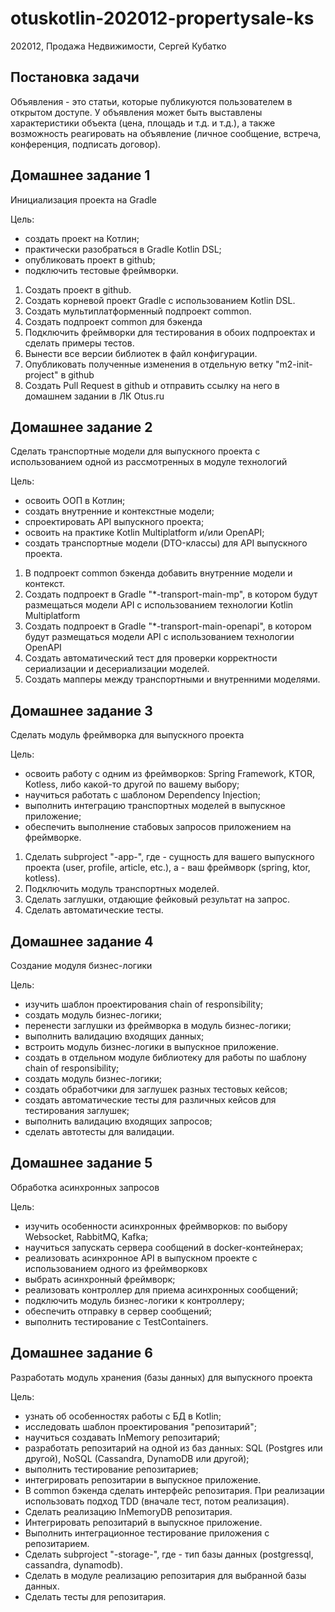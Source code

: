 # otuskotlin-202012-propertysale-ks
202012, Продажа Недвижимости, Сергей Кубатко

## Постановка задачи
Объявления - это статьи, которые публикуются пользователем в открытом доступе. 
У объявления может быть выставлены характеристики объекта (цена, площадь и т.д. и т.д.), 
а также возможность реагировать на объявление (личное сообщение, встреча, конференция, подписать договор).

## Домашнее задание 1
Инициализация проекта на Gradle

Цель: 
- создать проект на Котлин;
- практически разобраться в Gradle Kotlin DSL;
- опубликовать проект в github;
- подключить тестовые фреймворки.
1. Создать проект в github.
2. Создать корневой проект Gradle с использованием Kotlin DSL.
3. Создать мультиплатформенный подпроект common.
4. Создать подпроект common для бэкенда
5. Подключить фреймворки для тестирования в обоих подпроектах и сделать примеры тестов.
6. Вынести все версии библиотек в файл конфигурации.
7. Опубликовать полученные изменения в отдельную ветку "m2-init-project" в github
8. Создать Pull Request в github и отправить ссылку на него в домашнем задании в ЛК Otus.ru

## Домашнее задание 2
Сделать транспортные модели для выпускного проекта с использованием одной из рассмотренных в модуле технологий

Цель: 
- освоить ООП в Котлин;
- создать внутренние и контекстные модели;
- спроектировать API выпускного проекта;
- освоить на практике Kotlin Multiplatform и/или OpenAPI;
- создать транспортные модели (DTO-классы) для API выпускного проекта.
1. В подпроект common бэкенда добавить внутренние модели и контекст.
2. Создать подпроект в Gradle "*-transport-main-mp", в котором будут размещаться модели API с использованием технологии Kotlin Multiplatform
3. Создать подпроект в Gradle "*-transport-main-openapi", в котором будут размещаться модели API с использованием технологии OpenAPI
4. Создать автоматический тест для проверки корректности сериализации и десериализации моделей.
5. Создать мапперы между транспортными и внутренними моделями.

## Домашнее задание 3
Сделать модуль фреймворка для выпускного проекта

Цель: 
- освоить работу с одним из фреймворков: Spring Framework, KTOR, Kotless, либо какой-то другой по вашему выбору;
- научиться работать с шаблоном Dependency Injection;
- выполнить интеграцию транспортных моделей в выпускное приложение;
- обеспечить выполнение стабовых запросов приложением на фреймворке.
1. Сделать subproject "<entity>-app-<framework>", где <entity> - сущность для вашего выпускного проекта (user, profile, article, etc.), а <framework> - ваш фреймворк (spring, ktor, kotless).
2. Подключить модуль транспортных моделей.
3. Сделать заглушки, отдающие фейковый результат на запрос.
4. Сделать автоматические тесты.

## Домашнее задание 4
Создание модуля бизнес-логики

Цель: 
- изучить шаблон проектирования chain of responsibility;
- создать модуль бизнес-логики;
- перенести заглушки из фреймворка в модуль бизнес-логики;
- выполнить валидацию входящих данных;
- встроить модуль бизнес-логики в выпускное приложение.
- создать в отдельном модуле библиотеку для работы по шаблону chain of responsibility;
- создать модуль бизнес-логики;
- создать обработчики для заглушек разных тестовых кейсов;
- создать автоматические тесты для различных кейсов для тестирования заглушек;
- выполнить валидацию входящих запросов;
- сделать автотесты для валидации.

## Домашнее задание 5
Обработка асинхронных запросов

Цель:
- изучить особенности асинхронных фреймворков: по выбору Websocket, RabbitMQ, Kafka;
- научиться запускать сервера сообщений в docker-контейнерах;
- реализовать асинхронное API в выпускном проекте с использованием одного из фреймворковх
- выбрать асинхронный фреймворк;
- реализовать контроллер для приема асинхронных сообщений;
- подключить модуль бизнес-логики к контроллеру;
- обеспечить отправку в сервер сообщений;
- выполнить тестирование с TestContainers.

## Домашнее задание 6
Разработать модуль хранения (базы данных) для выпускного проекта

Цель:
- узнать об особенностях работы с БД в Kotlin;
- исследовать шаблон проектирования "репозитарий";
- научиться создавать InMemory репозитарий;
- разработать репозитарий на одной из баз данных: SQL (Postgres или другой), NoSQL (Cassandra, DynamoDB или другой);
- выполнить тестирование репозитариев;
- интегрировать репозитарии в выпускное приложение.
- В common бэкенда сделать интерфейс репозитария. При реализации использовать подход TDD (вначале тест, потом реализация).
- Сделать реализацию InMemoryDB репозитария.
- Интегрировать репозитарий в выпускное приложение.
- Выполнить интеграционное тестирование приложения с репозитарием.
- Сделать subproject "-storage-", где - тип базы данных (postgressql, cassandra, dynamodb).
- Сделать в модуле реализацию репозитария для выбранной базы данных.
- Сделать тесты для репозитария.
